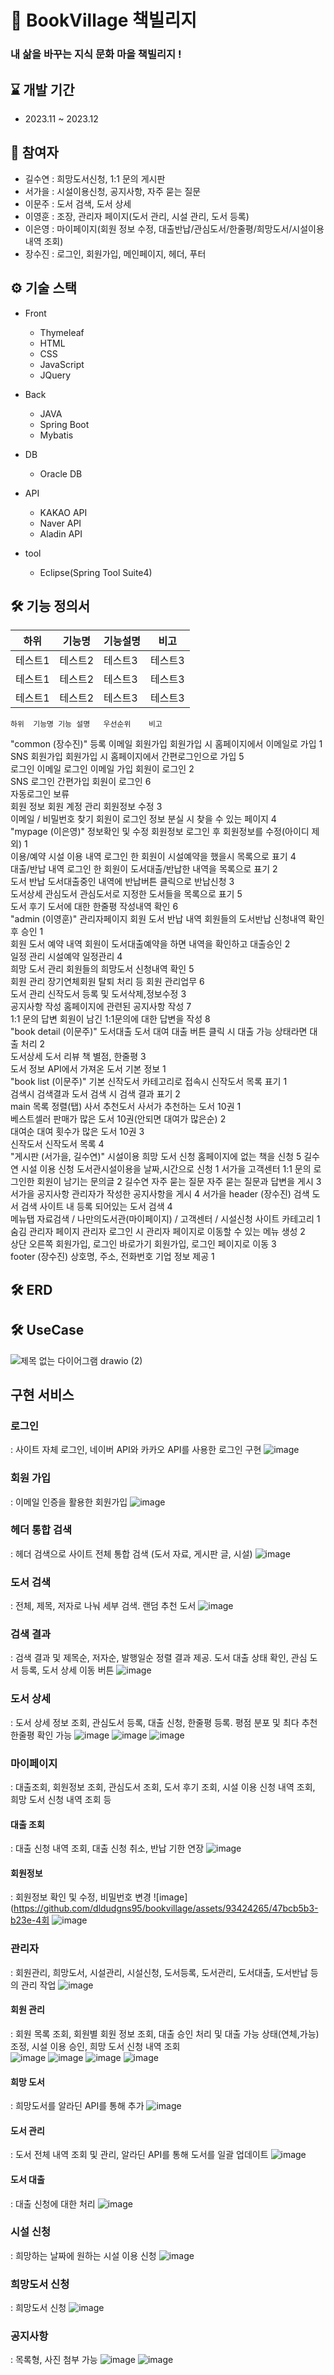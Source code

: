# 📖 BookVillage 책빌리지
### 내 삶을 바꾸는 지식 문화 마을 책빌리지 !

## ⌛ 개발 기간

- 2023.11 ~ 2023.12

## 👥 참여자
- 길수연 : 희망도서신청, 1:1 문의 게시판
- 서가을 : 시설이용신청, 공지사항, 자주 묻는 질문
- 이문주 : 도서 검색, 도서 상세
- 이영훈 : 조장, 관리자 페이지(도서 관리, 시설 관리, 도서 등록)  
- 이은영 : 마이페이지(회원 정보 수정, 대출반납/관심도서/한줄평/희망도서/시설이용 내역 조회)
- 장수진 : 로그인, 회원가입, 메인페이지, 헤더, 푸터


## ⚙️ 기술 스택

- Front
  - Thymeleaf
  - HTML
  - CSS
  - JavaScript
  - JQuery

- Back
  - JAVA
  - Spring Boot
  - Mybatis
 
- DB
  - Oracle DB

- API
  - KAKAO API
  - Naver API
  - Aladin API
 
- tool
  - Eclipse(Spring Tool Suite4)


## 🛠 기능 정의서
|하위|기능명|기능설명|비고|
|------|---|---|---|
|테스트1|테스트2|테스트3|테스트3|
|테스트1|테스트2|테스트3|테스트3|
|테스트1|테스트2|테스트3|테스트3|
	하위	기능명	기능 설명	우선순위	비고
"common 
(장수진)"	등록	이메일 회원가입	회원가입 시 홈페이지에서 이메일로 가입	1	
		SNS 회원가입	회원가입 시 홈페이지에서 간편로그인으로 가입	5	
	로그인	이메일 로그인	이메일 가입 회원이 로그인	2	
		SNS 로그인	간편가입 회원이 로그인	6	
		자동로그인	보류		
	회원 정보	회원 계정 관리	회원정보 수정	3	
		이메일 / 비밀번호 찾기	회원이 로그인 정보 분실 시 찾을 수 있는 페이지	4	
"mypage
(이은영)"	정보확인 및 수정	회원정보	로그인 후 회원정보를 수정(아이디 제외)	1	
	이용/예약	시설 이용 내역	로그인 한 회원이 시설예약을 했을시 목록으로 표기	4	
		대출/반납 내역	로그인 한 회원이 도서대출/반납한 내역을 목록으로 표기	2	
		도서 반납	도서대출중인 내역에 반납버튼 클릭으로 반납신청	3	
	도서상세	관심도서	관심도서로 지정한 도서들을 목록으로 표기	5	
		도서 후기	도서에 대한 한줄평 작성내역 확인	6	
"admin
(이영훈)"	관리자페이지	회원 도서 반납 내역	회원들의 도서반납 신청내역 확인 후 승인	1	
		회원 도서 예약 내역	회원이 도서대출예약을 하면 내역을 확인하고 대출승인	2	
		일정 관리	시설예약 일정관리	4	
		희망 도서 관리	회원들의 희망도서 신청내역 확인	5	
		회원 관리	장기연체회원 탈퇴 처리 등 회원 관리업무	6	
		도서 관리	신작도서 등록 및 도서삭제,정보수정	3	
		공지사항 작성	홈페이지에 관련된 공지사항 작성	7	
		1:1 문의 답변	회원이 남긴 1:1문의에 대한 답변을 작성	8	
"book detail
(이문주)"	도서대출	도서 대여	대출 버튼 클릭 시 대출 가능 상태라면 대출 처리	2	
	도서상세	도서 리뷰	책 별점, 한줄평	3	
		도서 정보	API에서 가져온 도서 기본 정보	1	
"book list
(이문주)"	기본	신작도서	카테고리로 접속시 신작도서 목록 표기	1	
	검색시	검색결과	도서 검색 시 검색 결과 표기	2	
main	목록 정렬(탭)	사서 추천도서	사서가 추천하는 도서 10권	1	
		베스트셀러	판매가 많은 도서 10권(안되면 대여가 많은순)	2	
		대여순	대여 횟수가 많은 도서 10권	3	
		신작도서	신작도서 목록	4	
"게시판
(서가을, 길수연)"	시설이용	희망 도서 신청	홈페이지에 없는 책을 신청	5	길수연
		시설 이용 신청	도서관시설이용을 날짜,시간으로 신청	1	서가을
	고객센터	1:1 문의	로그인한 회원이 남기는 문의글	2	길수연
		자주 묻는 질문	자주 묻는 질문과 답변을 게시	3	서가을
		공지사항	관리자가 작성한 공지사항을 게시	4	서가을
header (장수진)	검색	도서 검색	사이트 내 등록 되어있는 도서 검색	4	
	메뉴탭	자료검색 / 나만의도서관(마이페이지) / 고객센터 / 시설신청	사이트 카테고리	1	
	숨김	관리자 페이지	관리자 로그인 시 관리자 페이지로 이동할 수 있는 메뉴 생성	2	
	상단 오른쪽	회원가입, 로그인 바로가기	회원가입, 로그인 페이지로 이동	3	
footer (장수진)		상호명, 주소, 전화번호	기업 정보 제공	1	

## 🛠 ERD

## 🛠 UseCase
![제목 없는 다이어그램 drawio (2)](https://github.com/dldudgns95/bookvillage/assets/93424265/18d7213f-1add-4be5-a00a-980ff2478059)


## 구현 서비스
### 로그인 
: 사이트 자체 로그인, 네이버 API와 카카오 API를 사용한 로그인 구현
  ![image](https://github.com/dldudgns95/bookvillage/assets/93424265/1e5dc864-92ec-41f4-af93-6087ca15f89a)
  
### 회원 가입
: 이메일 인증을 활용한 회원가입
  ![image](https://github.com/dldudgns95/bookvillage/assets/93424265/d49d9c8c-168a-49c6-a413-c5e17dc84f90)

### 헤더 통합 검색
: 헤더 검색으로 사이트 전체 통합 검색 (도서 자료, 게시판 글, 시설)
![image](https://github.com/dldudgns95/bookvillage/assets/93424265/f2691f44-d43c-44c9-b6b9-c38f1d1d817d)

### 도서 검색 
: 전체, 제목, 저자로 나눠 세부 검색. 랜덤 추천 도서
  ![image](https://github.com/dldudgns95/bookvillage/assets/93424265/f7929752-b686-47ae-95ba-b12a82023509)

### 검색 결과 
: 검색 결과 및 제목순, 저자순, 발행일순 정렬 결과 제공. 도서 대출 상태 확인, 관심 도서 등록, 도서 상세 이동 버튼
  ![image](https://github.com/dldudgns95/bookvillage/assets/93424265/d7b7baec-edc7-48b2-81d3-fdb057ff8a99)

### 도서 상세 
: 도서 상세 정보 조회, 관심도서 등록, 대출 신청, 한줄평 등록. 평점 분포 및 최다 추천 한줄평 확인 가능
  ![image](https://github.com/dldudgns95/bookvillage/assets/93424265/3c7a0557-dc10-4217-b370-3456dfaa8ff4)
  ![image](https://github.com/dldudgns95/bookvillage/assets/93424265/3cc0c26c-9ece-4c3e-8094-0e48a097ea8e)
  ![image](https://github.com/dldudgns95/bookvillage/assets/93424265/ab6717e6-1698-4e88-9d10-3aef73c2afb7)


### 마이페이지
: 대출조회, 회원정보 조회, 관심도서 조회, 도서 후기 조회, 시설 이용 신청 내역 조회, 희망 도서 신청 내역 조회 등
#### 대출 조회
: 대출 신청 내역 조회, 대출 신청 취소, 반납 기한 연장
![image](https://github.com/dldudgns95/bookvillage/assets/93424265/a8a5ac34-0a4f-4594-81ec-0a97cfb8e7ad)

#### 회원정보
: 회원정보 확인 및 수정, 비밀번호 변경
![image](https://github.com/dldudgns95/bookvillage/assets/93424265/47bcb5b3-b23e-4회
![image](https://github.com/dldudgns95/bookvillage/assets/93424265/cb716a0b-c3b1-4884-af12-39c0c5f23cd5)


### 관리자
: 회원관리, 희망도서, 시설관리, 시설신청, 도서등록, 도서관리, 도서대출, 도서반납 등의 관리 작업
![image](https://github.com/dldudgns95/bookvillage/assets/93424265/8bbbfdce-cdb2-4171-ba0b-5d759e3368cd)

#### 회원 관리
: 회원 목록 조회, 회원별 회원 정보 조회, 대출 승인 처리 및 대출 가능 상태(연체,가능) 조정, 시설 이용 승인, 희망 도서 신청 내역 조회  
![image](https://github.com/dldudgns95/bookvillage/assets/93424265/d90cec0b-88f6-46ad-9cdf-6719ec108af9)
![image](https://github.com/dldudgns95/bookvillage/assets/93424265/ce254ead-9211-4e4d-8268-fb609283d240)
![image](https://github.com/dldudgns95/bookvillage/assets/93424265/a05ccfdf-1668-4d2f-a386-b12f443d57c4)
![image](https://github.com/dldudgns95/bookvillage/assets/93424265/fdad4541-b38e-46be-9423-c5b5ccc433f8)

#### 희망 도서
: 희망도서를 알라딘 API를 통해 추가
![image](https://github.com/dldudgns95/bookvillage/assets/93424265/e4e93d78-917f-4458-8c76-90cf77e5e7f4)

#### 도서 관리
: 도서 전체 내역 조회 및 관리, 알라딘 API를 통해 도서를 일괄 업데이트
![image](https://github.com/dldudgns95/bookvillage/assets/93424265/439df0bb-1ad3-4e32-ab06-20da80a0ed54)

#### 도서 대출
: 대출 신청에 대한 처리
![image](https://github.com/dldudgns95/bookvillage/assets/93424265/9a44c95a-a370-4822-a2e9-e9a92f0b7d68)

### 시설 신청
: 희망하는 날짜에 원하는 시설 이용 신청
![image](https://github.com/dldudgns95/bookvillage/assets/93424265/e13e165b-2ebc-4b44-a5a5-ef694d6949e2)

### 희망도서 신청
: 희망도서 신청
![image](https://github.com/dldudgns95/bookvillage/assets/93424265/4a1f48cf-24e3-4f86-8445-d338f677e4a7)

### 공지사항
: 목록형, 사진 첨부 가능
![image](https://github.com/dldudgns95/bookvillage/assets/93424265/3cba20f7-f888-46c9-a201-aa36e2eaa67b)
![image](https://github.com/dldudgns95/bookvillage/assets/93424265/b95a020e-686b-42b8-943b-10e447700f17)



